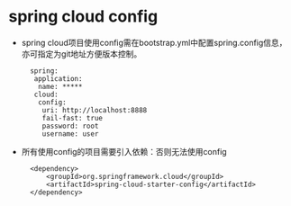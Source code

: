 # spring cloud config

- spring cloud项目使用config需在bootstrap.yml中配置spring.config信息，亦可指定为git地址方便版本控制。
	
		spring:
		 application:
		  name: *****
		 cloud:
		  config:
		   uri: http://localhost:8888
		   fail-fast: true
		   password: root
		   username: user
		   
- 所有使用config的项目需要引入依赖：否则无法使用config

		<dependency>
			<groupId>org.springframework.cloud</groupId>
			<artifactId>spring-cloud-starter-config</artifactId>
		</dependency>